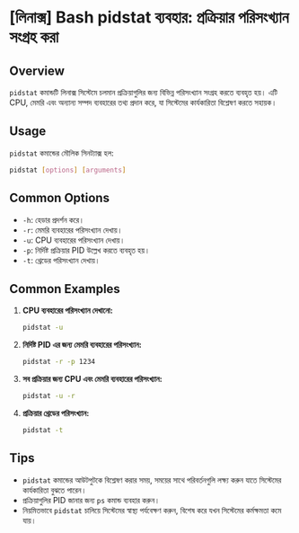 # [লিনাক্স] Bash pidstat ব্যবহার: প্রক্রিয়ার পরিসংখ্যান সংগ্রহ করা

## Overview
`pidstat` কমান্ডটি লিনাক্স সিস্টেমে চলমান প্রক্রিয়াগুলির জন্য বিভিন্ন পরিসংখ্যান সংগ্রহ করতে ব্যবহৃত হয়। এটি CPU, মেমরি এবং অন্যান্য সম্পদ ব্যবহারের তথ্য প্রদান করে, যা সিস্টেমের কার্যকারিতা বিশ্লেষণ করতে সহায়ক।

## Usage
`pidstat` কমান্ডের মৌলিক সিনট্যাক্স হল:

```bash
pidstat [options] [arguments]
```

## Common Options
- `-h`: হেডার প্রদর্শন করে।
- `-r`: মেমরি ব্যবহারের পরিসংখ্যান দেখায়।
- `-u`: CPU ব্যবহারের পরিসংখ্যান দেখায়।
- `-p`: নির্দিষ্ট প্রক্রিয়ার PID উল্লেখ করতে ব্যবহৃত হয়।
- `-t`: থ্রেডের পরিসংখ্যান দেখায়।

## Common Examples
1. **CPU ব্যবহারের পরিসংখ্যান দেখানো:**
   ```bash
   pidstat -u
   ```

2. **নির্দিষ্ট PID এর জন্য মেমরি ব্যবহারের পরিসংখ্যান:**
   ```bash
   pidstat -r -p 1234
   ```

3. **সব প্রক্রিয়ার জন্য CPU এবং মেমরি ব্যবহারের পরিসংখ্যান:**
   ```bash
   pidstat -u -r
   ```

4. **প্রক্রিয়ার থ্রেডের পরিসংখ্যান:**
   ```bash
   pidstat -t
   ```

## Tips
- `pidstat` কমান্ডের আউটপুটকে বিশ্লেষণ করার সময়, সময়ের সাথে পরিবর্তনগুলি লক্ষ্য করুন যাতে সিস্টেমের কার্যকারিতা বুঝতে পারেন।
- প্রক্রিয়াগুলির PID জানার জন্য `ps` কমান্ড ব্যবহার করুন।
- নিয়মিতভাবে `pidstat` চালিয়ে সিস্টেমের স্বাস্থ্য পর্যবেক্ষণ করুন, বিশেষ করে যখন সিস্টেমের কর্মক্ষমতা কমে যায়।